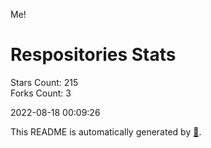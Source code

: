 Me!

# Respositories Stats
Stars Count: 215  
Forks Count: 3

2022-08-18 00:09:26  

This README is automatically generated by [🐰](https://github.com/rnitta/rnitta).
